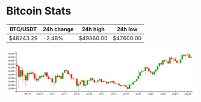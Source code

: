 # Bitcoin Stats

BTC/USDT|24h change|24h high|24h low|
|---|---|---|---|
|$48243.29|-2.48%|$49860.00|$47600.00|

<img src="./chart.svg">

